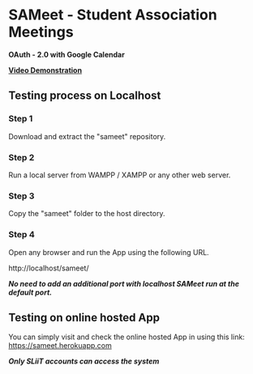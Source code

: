 # SAMeet - Student Association Meetings

**OAuth - 2.0 with Google Calendar**

**[Video Demonstration](https://sameet.herokuapp.com)**

## Testing process on Localhost

### Step 1
Download and extract the "sameet" repository.

### Step 2
Run a local server from WAMPP / XAMPP or any other web server.

### Step 3
Copy the "sameet" folder to the host directory.

### Step 4
Open any browser and run the App using the following URL.

http://localhost/sameet/

***No need to add an additional port with localhost SAMeet run at the default port.***

## Testing on online hosted App

You can simply visit and check the online hosted App in using this link: https://sameet.herokuapp.com

***Only SLiiT accounts can access the system***